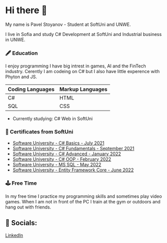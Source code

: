 # Hi there 👋
My name is Pavel Stoyanov - Student at SoftUni and UNWE.

I live in Sofia and study C# Development at SoftUni and Industrial business in UNWE.

### :fountain_pen: Education 

I enjoy programming I have big intrest in games, AI and the FinTech industry. Cerently I am codeing on C# but I also have little experence with Phyton and JS.

| Coding Languages | Markup Languages |  
|------------------|------------------|
| C#               | HTML             |
| SQL              | CSS              |

* Currently studying: C# Web in SoftUni

### :bookmark_tabs: Certificates from SoftUni

* [Software University - C# Basics - July 2021](https://softuni.bg/certificates/details/112173/1fc4ddd0)
* [Software University - C# Fundamentals - September 2021](https://softuni.bg/certificates/details/119976/ea1f09ac)
* [Software University - C# Advanced - January 2022](https://softuni.bg/certificates/details/123678/7e10e821)
* [Software University - C# OOP - February 2022](https://softuni.bg/certificates/details/131012/ada19a35)
* [Software University - MS SQL - May 2022](https://softuni.bg/certificates/details/134766/ddcee59c)
* [Software University - Entity Framework Core - June 2022](https://softuni.bg/certificates/details/138302/b72a57c0)

### :joystick: Free Time
In my free time I practice my programming skills and sometimes play video games. When I am not in front of the PC I train at the gym or outdoors and hang out with friends. 

## :iphone: Socials:
[LinkedIn](https://www.linkedin.com/in/pavel-stoyanov-132909209/)  

